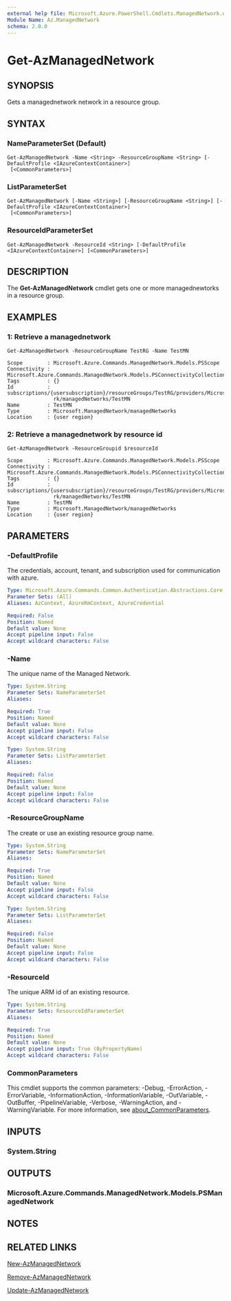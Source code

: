 ```yaml
---
external help file: Microsoft.Azure.PowerShell.Cmdlets.ManagedNetwork.dll-Help.xml
Module Name: Az.ManagedNetwork
schema: 2.0.0
---
```


# Get-AzManagedNetwork

## SYNOPSIS
Gets a managednetwork network in a resource group.

## SYNTAX

### NameParameterSet (Default)
```
Get-AzManagedNetwork -Name <String> -ResourceGroupName <String> [-DefaultProfile <IAzureContextContainer>]
 [<CommonParameters>]
```

### ListParameterSet
```
Get-AzManagedNetwork [-Name <String>] [-ResourceGroupName <String>] [-DefaultProfile <IAzureContextContainer>]
 [<CommonParameters>]
```

### ResourceIdParameterSet
```
Get-AzManagedNetwork -ResourceId <String> [-DefaultProfile <IAzureContextContainer>] [<CommonParameters>]
```

## DESCRIPTION
The **Get-AzManagedNetwork** cmdlet gets one or more managednewtorks in a resource group.

## EXAMPLES

### 1: Retrieve a managednetwork
```
Get-AzManagedNetwork -ResourceGroupName TestRG -Name TestMN

Scope        : Microsoft.Azure.Commands.ManagedNetwork.Models.PSScope
Connectivity : Microsoft.Azure.Commands.ManagedNetwork.Models.PSConnectivityCollection
Tags         : {}
Id           : subscriptions/{usersubscription}/resourceGroups/TestRG/providers/Microsoft.ManagedNetwo
               rk/managedNetworks/TestMN
Name         : TestMN
Type         : Microsoft.ManagedNetwork/managedNetworks
Location     : {user region}
```

### 2: Retrieve a managednetwork by resource id
```
Get-AzManagedNetwork -ResourceGroupid $resourceId

Scope        : Microsoft.Azure.Commands.ManagedNetwork.Models.PSScope
Connectivity : Microsoft.Azure.Commands.ManagedNetwork.Models.PSConnectivityCollection
Tags         : {}
Id           : subscriptions/{usersubscription}/resourceGroups/TestRG/providers/Microsoft.ManagedNetwo
               rk/managedNetworks/TestMN
Name         : TestMN
Type         : Microsoft.ManagedNetwork/managedNetworks
Location     : {user region}
```


## PARAMETERS

### -DefaultProfile
The credentials, account, tenant, and subscription used for communication with azure.

```yaml
Type: Microsoft.Azure.Commands.Common.Authentication.Abstractions.Core.IAzureContextContainer
Parameter Sets: (All)
Aliases: AzContext, AzureRmContext, AzureCredential

Required: False
Position: Named
Default value: None
Accept pipeline input: False
Accept wildcard characters: False
```

### -Name
The unique name of the Managed Network.

```yaml
Type: System.String
Parameter Sets: NameParameterSet
Aliases:

Required: True
Position: Named
Default value: None
Accept pipeline input: False
Accept wildcard characters: False
```

```yaml
Type: System.String
Parameter Sets: ListParameterSet
Aliases:

Required: False
Position: Named
Default value: None
Accept pipeline input: False
Accept wildcard characters: False
```

### -ResourceGroupName
The create or use an existing resource group name.

```yaml
Type: System.String
Parameter Sets: NameParameterSet
Aliases:

Required: True
Position: Named
Default value: None
Accept pipeline input: False
Accept wildcard characters: False
```

```yaml
Type: System.String
Parameter Sets: ListParameterSet
Aliases:

Required: False
Position: Named
Default value: None
Accept pipeline input: False
Accept wildcard characters: False
```

### -ResourceId
The unique ARM id of an existing resource.

```yaml
Type: System.String
Parameter Sets: ResourceIdParameterSet
Aliases:

Required: True
Position: Named
Default value: None
Accept pipeline input: True (ByPropertyName)
Accept wildcard characters: False
```

### CommonParameters
This cmdlet supports the common parameters: -Debug, -ErrorAction, -ErrorVariable, -InformationAction, -InformationVariable, -OutVariable, -OutBuffer, -PipelineVariable, -Verbose, -WarningAction, and -WarningVariable. For more information, see [about_CommonParameters](http://go.microsoft.com/fwlink/?LinkID=113216).

## INPUTS

### System.String

## OUTPUTS

### Microsoft.Azure.Commands.ManagedNetwork.Models.PSManagedNetwork

## NOTES

## RELATED LINKS

[New-AzManagedNetwork](./New-AzManagedNetwork.md)

[Remove-AzManagedNetwork](./Remove-AzManagedNetwork.md)

[Update-AzManagedNetwork](./Update-AzManagedNetwork.md)


